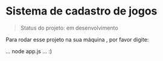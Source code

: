 # Sistema de cadastro de jogos

> Status do projeto: em desenvolvimento

 Para rodar esse projeto na sua máquina , por favor digite:

 ...
 node app.js
 ...
:)